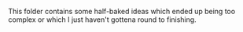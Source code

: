 
This folder contains some half-baked ideas which ended up being too complex
or which I just haven't gottena round to finishing.